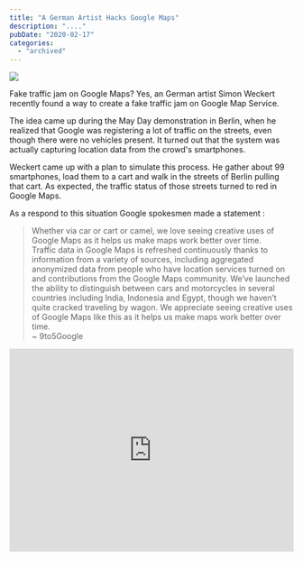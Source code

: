 ```yaml
---
title: "A German Artist Hacks Google Maps"
description: "...."
pubDate: "2020-02-17"
categories: 
  - "archived"
---
```


[![](/images/google_maps_fake_traffic.PNG)](https://1.bp.blogspot.com/-wMt6PDVxofo/XkoDlcKhhCI/AAAAAAAAKcA/juGEK0BIohEDAJLkQr4XoI-mOTKJer73gCLcBGAsYHQ/s1600/google_maps_fake_traffic.PNG)

  
Fake traffic jam on Google Maps? Yes, an German artist Simon Weckert recently found a way to create a fake traffic jam on Google Map Service.

  

The idea came up during the May Day demonstration in Berlin, when he realized that Google was registering a lot of traffic on the streets, even though there were no vehicles present. It turned out that the system was actually capturing location data from the crowd's smartphones.

  

Weckert came up with a plan to simulate this process. He gather about 99 smartphones, load them to a cart and walk in the streets of Berlin pulling that cart. As expected, the traffic status of those streets turned to red in Google Maps.

  

As a respond to this situation Google spokesmen made a statement :

  

> Whether via car or cart or camel, we love seeing creative uses of Google Maps as it helps us make maps work better over time.  
> Traffic data in Google Maps is refreshed continuously thanks to information from a variety of sources, including aggregated anonymized data from people who have location services turned on and contributions from the Google Maps community. We’ve launched the ability to distinguish between cars and motorcycles in several countries including India, Indonesia and Egypt, though we haven’t quite cracked traveling by wagon. We appreciate seeing creative uses of Google Maps like this as it helps us make maps work better over time.  
> ~ 9to5Google

  
  

<iframe allowfullscreen data-thumbnail-src="https://i.ytimg.com/vi/k5eL_al_m7Q/0.jpg" frameborder="0" height="360" src="https://www.youtube.com/embed/k5eL_al_m7Q?feature=player_embedded" width="100%"></iframe>
